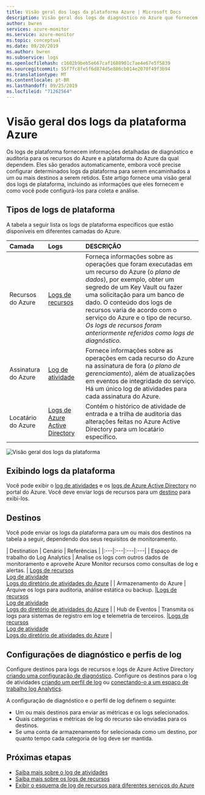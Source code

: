 ```yaml
---
title: Visão geral dos logs da plataforma Azure | Microsoft Docs
description: Visão geral dos logs de diagnóstico no Azure que fornecem dados avançados e frequentes sobre a operação de um recurso do Azure.
author: bwren
services: azure-monitor
ms.service: azure-monitor
ms.topic: conceptual
ms.date: 09/20/2019
ms.author: bwren
ms.subservice: logs
ms.openlocfilehash: c1602b9beb5e667caf1688901c7ae4e67e5f5839
ms.sourcegitcommit: 55f7fc8fe5f6d874d5e886cb014e2070f49f3b94
ms.translationtype: MT
ms.contentlocale: pt-BR
ms.lasthandoff: 09/25/2019
ms.locfileid: "71262564"
---
```

# <a name="overview-of-azure-platform-logs"></a>Visão geral dos logs da plataforma Azure
Os logs de plataforma fornecem informações detalhadas de diagnóstico e auditoria para os recursos do Azure e a plataforma do Azure da qual dependem. Eles são gerados automaticamente, embora você precise configurar determinados logs da plataforma para serem encaminhados a um ou mais destinos a serem retidos. Este artigo fornece uma visão geral dos logs de plataforma, incluindo as informações que eles fornecem e como você pode configurá-los para coleta e análise.

## <a name="types-of-platform-logs"></a>Tipos de logs de plataforma
A tabela a seguir lista os logs de plataforma específicos que estão disponíveis em diferentes camadas do Azure.

| Camada | Logs | DESCRIÇÃO |
|:---|:---|:---|
| Recursos do Azure | [Logs de recursos](resource-logs-overview.md) | Forneça informações sobre as operações que foram executadas em um recurso do Azure (o *plano de dados*), por exemplo, obter um segredo de um Key Vault ou fazer uma solicitação para um banco de dado. O conteúdo dos logs de recursos varia de acordo com o serviço do Azure e o tipo de recurso.<br>*Os logs de recursos foram anteriormente referidos como logs de diagnóstico.*  |
| Assinatura do Azure | [Log de atividade](activity-logs-overview.md) | Fornece informações sobre as operações em cada recurso do Azure na assinatura de fora (*o plano de gerenciamento*), além de atualizações em eventos de integridade do serviço. Há um único log de atividades para cada assinatura do Azure.   |
| Locatário do Azure | [Logs de Azure Active Directory](../../active-directory/reports-monitoring/overview-reports.md)  | Contém o histórico de atividade de entrada e a trilha de auditoria das alterações feitas no Azure Active Directory para um locatário específico.   |


![Visão geral dos logs da plataforma](media/platform-logs-overview/logs-overview.png)

## <a name="viewing-platform-logs"></a>Exibindo logs da plataforma
Você pode exibir o [log de atividades](activity-log-view.md) e os [logs de Azure Active Directory](../../active-directory/reports-monitoring/overview-reports.md) no portal do Azure. Você deve enviar logs de recursos para um [destino](#destinations) para exibi-los.


## <a name="destinations"></a>Destinos
Você pode enviar os logs da plataforma para um ou mais dos destinos na tabela a seguir, dependendo dos seus requisitos de monitoramento. 

| Destination | Cenário | Referências |
|:---|:---|:---|:---|
| Espaço de trabalho do Log Analytics | Analise os logs com outros dados de monitoramento e aproveite Azure Monitor recursos como consultas de log e alertas. | [Logs de recursos](resource-logs-collect-storage.md)<br>[Log de atividade](activity-log-collect.md)<br>[Logs do diretório de atividades do Azure](../../active-directory/reports-monitoring/howto-integrate-activity-logs-with-log-analytics.md) |
| Armazenamento do Azure | Arquive os logs para auditoria, análise estática ou backup. |[Logs de recursos](archive-diagnostic-logs.md)<br>[Log de atividade](activity-log-export.md)<br>[Logs do diretório de atividades do Azure](../../active-directory/reports-monitoring/quickstart-azure-monitor-route-logs-to-storage-account.md) |
| Hub de Eventos | Transmita os logs para sistemas de registro em log e telemetria de terceiros.  |[Logs de recursos](resource-logs-stream-event-hubs.md)<br>[Log de atividade](activity-log-export.md)<br>[Logs do diretório de atividades do Azure](../../active-directory/reports-monitoring/tutorial-azure-monitor-stream-logs-to-event-hub.md) |


## <a name="diagnostic-settings-and-log-profiles"></a>Configurações de diagnóstico e perfis de log
Configure destinos para logs de recursos e logs de Azure Active Directory [criando uma configuração de diagnóstico](diagnostic-settings.md). Configure os destinos para o log de atividades [criando um perfil de log](activity-log-export.md) ou [conectando-o a um espaço de trabalho log Analytics](activity-log-collect.md).

A configuração de diagnóstico e o perfil de log definem o seguinte:

- Um ou mais destinos para enviar as métricas e os logs selecionados.
- Quais categorias e métricas de log do recurso são enviadas para os destinos.
- Se uma conta de armazenamento for selecionada como um destino, por quanto tempo cada categoria de log deve ser mantida.



## <a name="next-steps"></a>Próximas etapas

* [Saiba mais sobre o log de atividades](activity-logs-overview.md)
* [Saiba mais sobre os logs de recursos](resource-logs-overview.md)
* [Exibir o esquema de log de recursos para diferentes serviços do Azure](diagnostic-logs-schema.md)
